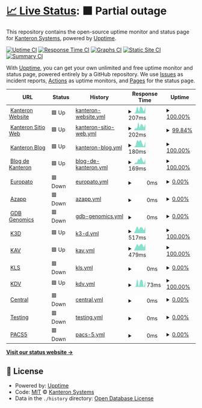 # [📈 Live Status](https://KanteronSystems.github.io/kanteron-uptime): <!--live status--> **🟧 Partial outage**

This repository contains the open-source uptime monitor and status page for [Kanteron Systems](http://kanteron.com), powered by [Upptime](https://github.com/upptime/upptime).

[![Uptime CI](https://github.com/koj-co/upptime/workflows/Uptime%20CI/badge.svg)](https://github.com/koj-co/upptime/actions?query=workflow%3A%22Uptime+CI%22)
[![Response Time CI](https://github.com/koj-co/upptime/workflows/Response%20Time%20CI/badge.svg)](https://github.com/koj-co/upptime/actions?query=workflow%3A%22Response+Time+CI%22)
[![Graphs CI](https://github.com/koj-co/upptime/workflows/Graphs%20CI/badge.svg)](https://github.com/koj-co/upptime/actions?query=workflow%3A%22Graphs+CI%22)
[![Static Site CI](https://github.com/koj-co/upptime/workflows/Static%20Site%20CI/badge.svg)](https://github.com/koj-co/upptime/actions?query=workflow%3A%22Static+Site+CI%22)
[![Summary CI](https://github.com/koj-co/upptime/workflows/Summary%20CI/badge.svg)](https://github.com/koj-co/upptime/actions?query=workflow%3A%22Summary+CI%22)

With [Upptime](https://upptime.js.org), you can get your own unlimited and free uptime monitor and status page, powered entirely by a GitHub repository. We use [Issues](https://github.com/KanteronSystems/kanteron-uptime/issues) as incident reports, [Actions](https://github.com/KanteronSystems/kanteron-uptime/actions) as uptime monitors, and [Pages](https://KanteronSystems.github.io/kanteron-uptime) for the status page.

<!--start: status pages-->
<!-- This summary is generated by Upptime (https://github.com/upptime/upptime) -->
<!-- Do not edit this manually, your changes will be overwritten -->
<!-- prettier-ignore -->
| URL | Status | History | Response Time | Uptime |
| --- | ------ | ------- | ------------- | ------ |
| <img alt="" src="https://favicons.githubusercontent.com/www.kanteron.com" height="13"> [Kanteron Website](https://www.kanteron.com/) | 🟩 Up | [kanteron-website.yml](https://github.com/KanteronSystems/kanteron-uptime/commits/HEAD/history/kanteron-website.yml) | <details><summary><img alt="Response time graph" src="./graphs/kanteron-website/response-time-week.png" height="20"> 207ms</summary><br><a href="https://KanteronSystems.github.io/kanteron-uptime/history/kanteron-website"><img alt="Response time 488" src="https://img.shields.io/endpoint?url=https%3A%2F%2Fraw.githubusercontent.com%2FKanteronSystems%2Fkanteron-uptime%2FHEAD%2Fapi%2Fkanteron-website%2Fresponse-time.json"></a><br><a href="https://KanteronSystems.github.io/kanteron-uptime/history/kanteron-website"><img alt="24-hour response time 311" src="https://img.shields.io/endpoint?url=https%3A%2F%2Fraw.githubusercontent.com%2FKanteronSystems%2Fkanteron-uptime%2FHEAD%2Fapi%2Fkanteron-website%2Fresponse-time-day.json"></a><br><a href="https://KanteronSystems.github.io/kanteron-uptime/history/kanteron-website"><img alt="7-day response time 207" src="https://img.shields.io/endpoint?url=https%3A%2F%2Fraw.githubusercontent.com%2FKanteronSystems%2Fkanteron-uptime%2FHEAD%2Fapi%2Fkanteron-website%2Fresponse-time-week.json"></a><br><a href="https://KanteronSystems.github.io/kanteron-uptime/history/kanteron-website"><img alt="30-day response time 266" src="https://img.shields.io/endpoint?url=https%3A%2F%2Fraw.githubusercontent.com%2FKanteronSystems%2Fkanteron-uptime%2FHEAD%2Fapi%2Fkanteron-website%2Fresponse-time-month.json"></a><br><a href="https://KanteronSystems.github.io/kanteron-uptime/history/kanteron-website"><img alt="1-year response time 488" src="https://img.shields.io/endpoint?url=https%3A%2F%2Fraw.githubusercontent.com%2FKanteronSystems%2Fkanteron-uptime%2FHEAD%2Fapi%2Fkanteron-website%2Fresponse-time-year.json"></a></details> | <details><summary><a href="https://KanteronSystems.github.io/kanteron-uptime/history/kanteron-website">100.00%</a></summary><a href="https://KanteronSystems.github.io/kanteron-uptime/history/kanteron-website"><img alt="All-time uptime 99.99%" src="https://img.shields.io/endpoint?url=https%3A%2F%2Fraw.githubusercontent.com%2FKanteronSystems%2Fkanteron-uptime%2FHEAD%2Fapi%2Fkanteron-website%2Fuptime.json"></a><br><a href="https://KanteronSystems.github.io/kanteron-uptime/history/kanteron-website"><img alt="24-hour uptime 100.00%" src="https://img.shields.io/endpoint?url=https%3A%2F%2Fraw.githubusercontent.com%2FKanteronSystems%2Fkanteron-uptime%2FHEAD%2Fapi%2Fkanteron-website%2Fuptime-day.json"></a><br><a href="https://KanteronSystems.github.io/kanteron-uptime/history/kanteron-website"><img alt="7-day uptime 100.00%" src="https://img.shields.io/endpoint?url=https%3A%2F%2Fraw.githubusercontent.com%2FKanteronSystems%2Fkanteron-uptime%2FHEAD%2Fapi%2Fkanteron-website%2Fuptime-week.json"></a><br><a href="https://KanteronSystems.github.io/kanteron-uptime/history/kanteron-website"><img alt="30-day uptime 100.00%" src="https://img.shields.io/endpoint?url=https%3A%2F%2Fraw.githubusercontent.com%2FKanteronSystems%2Fkanteron-uptime%2FHEAD%2Fapi%2Fkanteron-website%2Fuptime-month.json"></a><br><a href="https://KanteronSystems.github.io/kanteron-uptime/history/kanteron-website"><img alt="1-year uptime 99.99%" src="https://img.shields.io/endpoint?url=https%3A%2F%2Fraw.githubusercontent.com%2FKanteronSystems%2Fkanteron-uptime%2FHEAD%2Fapi%2Fkanteron-website%2Fuptime-year.json"></a></details>
| <img alt="" src="https://favicons.githubusercontent.com/web.kanteron.com" height="13"> [Kanteron Sitio Web](https://web.kanteron.com/) | 🟩 Up | [kanteron-sitio-web.yml](https://github.com/KanteronSystems/kanteron-uptime/commits/HEAD/history/kanteron-sitio-web.yml) | <details><summary><img alt="Response time graph" src="./graphs/kanteron-sitio-web/response-time-week.png" height="20"> 202ms</summary><br><a href="https://KanteronSystems.github.io/kanteron-uptime/history/kanteron-sitio-web"><img alt="Response time 554" src="https://img.shields.io/endpoint?url=https%3A%2F%2Fraw.githubusercontent.com%2FKanteronSystems%2Fkanteron-uptime%2FHEAD%2Fapi%2Fkanteron-sitio-web%2Fresponse-time.json"></a><br><a href="https://KanteronSystems.github.io/kanteron-uptime/history/kanteron-sitio-web"><img alt="24-hour response time 303" src="https://img.shields.io/endpoint?url=https%3A%2F%2Fraw.githubusercontent.com%2FKanteronSystems%2Fkanteron-uptime%2FHEAD%2Fapi%2Fkanteron-sitio-web%2Fresponse-time-day.json"></a><br><a href="https://KanteronSystems.github.io/kanteron-uptime/history/kanteron-sitio-web"><img alt="7-day response time 202" src="https://img.shields.io/endpoint?url=https%3A%2F%2Fraw.githubusercontent.com%2FKanteronSystems%2Fkanteron-uptime%2FHEAD%2Fapi%2Fkanteron-sitio-web%2Fresponse-time-week.json"></a><br><a href="https://KanteronSystems.github.io/kanteron-uptime/history/kanteron-sitio-web"><img alt="30-day response time 389" src="https://img.shields.io/endpoint?url=https%3A%2F%2Fraw.githubusercontent.com%2FKanteronSystems%2Fkanteron-uptime%2FHEAD%2Fapi%2Fkanteron-sitio-web%2Fresponse-time-month.json"></a><br><a href="https://KanteronSystems.github.io/kanteron-uptime/history/kanteron-sitio-web"><img alt="1-year response time 554" src="https://img.shields.io/endpoint?url=https%3A%2F%2Fraw.githubusercontent.com%2FKanteronSystems%2Fkanteron-uptime%2FHEAD%2Fapi%2Fkanteron-sitio-web%2Fresponse-time-year.json"></a></details> | <details><summary><a href="https://KanteronSystems.github.io/kanteron-uptime/history/kanteron-sitio-web">99.84%</a></summary><a href="https://KanteronSystems.github.io/kanteron-uptime/history/kanteron-sitio-web"><img alt="All-time uptime 99.99%" src="https://img.shields.io/endpoint?url=https%3A%2F%2Fraw.githubusercontent.com%2FKanteronSystems%2Fkanteron-uptime%2FHEAD%2Fapi%2Fkanteron-sitio-web%2Fuptime.json"></a><br><a href="https://KanteronSystems.github.io/kanteron-uptime/history/kanteron-sitio-web"><img alt="24-hour uptime 100.00%" src="https://img.shields.io/endpoint?url=https%3A%2F%2Fraw.githubusercontent.com%2FKanteronSystems%2Fkanteron-uptime%2FHEAD%2Fapi%2Fkanteron-sitio-web%2Fuptime-day.json"></a><br><a href="https://KanteronSystems.github.io/kanteron-uptime/history/kanteron-sitio-web"><img alt="7-day uptime 99.84%" src="https://img.shields.io/endpoint?url=https%3A%2F%2Fraw.githubusercontent.com%2FKanteronSystems%2Fkanteron-uptime%2FHEAD%2Fapi%2Fkanteron-sitio-web%2Fuptime-week.json"></a><br><a href="https://KanteronSystems.github.io/kanteron-uptime/history/kanteron-sitio-web"><img alt="30-day uptime 99.96%" src="https://img.shields.io/endpoint?url=https%3A%2F%2Fraw.githubusercontent.com%2FKanteronSystems%2Fkanteron-uptime%2FHEAD%2Fapi%2Fkanteron-sitio-web%2Fuptime-month.json"></a><br><a href="https://KanteronSystems.github.io/kanteron-uptime/history/kanteron-sitio-web"><img alt="1-year uptime 99.99%" src="https://img.shields.io/endpoint?url=https%3A%2F%2Fraw.githubusercontent.com%2FKanteronSystems%2Fkanteron-uptime%2FHEAD%2Fapi%2Fkanteron-sitio-web%2Fuptime-year.json"></a></details>
| <img alt="" src="https://favicons.githubusercontent.com/blog.kanteron.com" height="13"> [Kanteron Blog](https://blog.kanteron.com/) | 🟩 Up | [kanteron-blog.yml](https://github.com/KanteronSystems/kanteron-uptime/commits/HEAD/history/kanteron-blog.yml) | <details><summary><img alt="Response time graph" src="./graphs/kanteron-blog/response-time-week.png" height="20"> 180ms</summary><br><a href="https://KanteronSystems.github.io/kanteron-uptime/history/kanteron-blog"><img alt="Response time 252" src="https://img.shields.io/endpoint?url=https%3A%2F%2Fraw.githubusercontent.com%2FKanteronSystems%2Fkanteron-uptime%2FHEAD%2Fapi%2Fkanteron-blog%2Fresponse-time.json"></a><br><a href="https://KanteronSystems.github.io/kanteron-uptime/history/kanteron-blog"><img alt="24-hour response time 230" src="https://img.shields.io/endpoint?url=https%3A%2F%2Fraw.githubusercontent.com%2FKanteronSystems%2Fkanteron-uptime%2FHEAD%2Fapi%2Fkanteron-blog%2Fresponse-time-day.json"></a><br><a href="https://KanteronSystems.github.io/kanteron-uptime/history/kanteron-blog"><img alt="7-day response time 180" src="https://img.shields.io/endpoint?url=https%3A%2F%2Fraw.githubusercontent.com%2FKanteronSystems%2Fkanteron-uptime%2FHEAD%2Fapi%2Fkanteron-blog%2Fresponse-time-week.json"></a><br><a href="https://KanteronSystems.github.io/kanteron-uptime/history/kanteron-blog"><img alt="30-day response time 239" src="https://img.shields.io/endpoint?url=https%3A%2F%2Fraw.githubusercontent.com%2FKanteronSystems%2Fkanteron-uptime%2FHEAD%2Fapi%2Fkanteron-blog%2Fresponse-time-month.json"></a><br><a href="https://KanteronSystems.github.io/kanteron-uptime/history/kanteron-blog"><img alt="1-year response time 252" src="https://img.shields.io/endpoint?url=https%3A%2F%2Fraw.githubusercontent.com%2FKanteronSystems%2Fkanteron-uptime%2FHEAD%2Fapi%2Fkanteron-blog%2Fresponse-time-year.json"></a></details> | <details><summary><a href="https://KanteronSystems.github.io/kanteron-uptime/history/kanteron-blog">100.00%</a></summary><a href="https://KanteronSystems.github.io/kanteron-uptime/history/kanteron-blog"><img alt="All-time uptime 100.00%" src="https://img.shields.io/endpoint?url=https%3A%2F%2Fraw.githubusercontent.com%2FKanteronSystems%2Fkanteron-uptime%2FHEAD%2Fapi%2Fkanteron-blog%2Fuptime.json"></a><br><a href="https://KanteronSystems.github.io/kanteron-uptime/history/kanteron-blog"><img alt="24-hour uptime 100.00%" src="https://img.shields.io/endpoint?url=https%3A%2F%2Fraw.githubusercontent.com%2FKanteronSystems%2Fkanteron-uptime%2FHEAD%2Fapi%2Fkanteron-blog%2Fuptime-day.json"></a><br><a href="https://KanteronSystems.github.io/kanteron-uptime/history/kanteron-blog"><img alt="7-day uptime 100.00%" src="https://img.shields.io/endpoint?url=https%3A%2F%2Fraw.githubusercontent.com%2FKanteronSystems%2Fkanteron-uptime%2FHEAD%2Fapi%2Fkanteron-blog%2Fuptime-week.json"></a><br><a href="https://KanteronSystems.github.io/kanteron-uptime/history/kanteron-blog"><img alt="30-day uptime 100.00%" src="https://img.shields.io/endpoint?url=https%3A%2F%2Fraw.githubusercontent.com%2FKanteronSystems%2Fkanteron-uptime%2FHEAD%2Fapi%2Fkanteron-blog%2Fuptime-month.json"></a><br><a href="https://KanteronSystems.github.io/kanteron-uptime/history/kanteron-blog"><img alt="1-year uptime 100.00%" src="https://img.shields.io/endpoint?url=https%3A%2F%2Fraw.githubusercontent.com%2FKanteronSystems%2Fkanteron-uptime%2FHEAD%2Fapi%2Fkanteron-blog%2Fuptime-year.json"></a></details>
| <img alt="" src="https://favicons.githubusercontent.com/bloges.kanteron.com" height="13"> [Blog de Kanteron](https://bloges.kanteron.com/) | 🟩 Up | [blog-de-kanteron.yml](https://github.com/KanteronSystems/kanteron-uptime/commits/HEAD/history/blog-de-kanteron.yml) | <details><summary><img alt="Response time graph" src="./graphs/blog-de-kanteron/response-time-week.png" height="20"> 169ms</summary><br><a href="https://KanteronSystems.github.io/kanteron-uptime/history/blog-de-kanteron"><img alt="Response time 313" src="https://img.shields.io/endpoint?url=https%3A%2F%2Fraw.githubusercontent.com%2FKanteronSystems%2Fkanteron-uptime%2FHEAD%2Fapi%2Fblog-de-kanteron%2Fresponse-time.json"></a><br><a href="https://KanteronSystems.github.io/kanteron-uptime/history/blog-de-kanteron"><img alt="24-hour response time 234" src="https://img.shields.io/endpoint?url=https%3A%2F%2Fraw.githubusercontent.com%2FKanteronSystems%2Fkanteron-uptime%2FHEAD%2Fapi%2Fblog-de-kanteron%2Fresponse-time-day.json"></a><br><a href="https://KanteronSystems.github.io/kanteron-uptime/history/blog-de-kanteron"><img alt="7-day response time 169" src="https://img.shields.io/endpoint?url=https%3A%2F%2Fraw.githubusercontent.com%2FKanteronSystems%2Fkanteron-uptime%2FHEAD%2Fapi%2Fblog-de-kanteron%2Fresponse-time-week.json"></a><br><a href="https://KanteronSystems.github.io/kanteron-uptime/history/blog-de-kanteron"><img alt="30-day response time 200" src="https://img.shields.io/endpoint?url=https%3A%2F%2Fraw.githubusercontent.com%2FKanteronSystems%2Fkanteron-uptime%2FHEAD%2Fapi%2Fblog-de-kanteron%2Fresponse-time-month.json"></a><br><a href="https://KanteronSystems.github.io/kanteron-uptime/history/blog-de-kanteron"><img alt="1-year response time 313" src="https://img.shields.io/endpoint?url=https%3A%2F%2Fraw.githubusercontent.com%2FKanteronSystems%2Fkanteron-uptime%2FHEAD%2Fapi%2Fblog-de-kanteron%2Fresponse-time-year.json"></a></details> | <details><summary><a href="https://KanteronSystems.github.io/kanteron-uptime/history/blog-de-kanteron">100.00%</a></summary><a href="https://KanteronSystems.github.io/kanteron-uptime/history/blog-de-kanteron"><img alt="All-time uptime 100.00%" src="https://img.shields.io/endpoint?url=https%3A%2F%2Fraw.githubusercontent.com%2FKanteronSystems%2Fkanteron-uptime%2FHEAD%2Fapi%2Fblog-de-kanteron%2Fuptime.json"></a><br><a href="https://KanteronSystems.github.io/kanteron-uptime/history/blog-de-kanteron"><img alt="24-hour uptime 100.00%" src="https://img.shields.io/endpoint?url=https%3A%2F%2Fraw.githubusercontent.com%2FKanteronSystems%2Fkanteron-uptime%2FHEAD%2Fapi%2Fblog-de-kanteron%2Fuptime-day.json"></a><br><a href="https://KanteronSystems.github.io/kanteron-uptime/history/blog-de-kanteron"><img alt="7-day uptime 100.00%" src="https://img.shields.io/endpoint?url=https%3A%2F%2Fraw.githubusercontent.com%2FKanteronSystems%2Fkanteron-uptime%2FHEAD%2Fapi%2Fblog-de-kanteron%2Fuptime-week.json"></a><br><a href="https://KanteronSystems.github.io/kanteron-uptime/history/blog-de-kanteron"><img alt="30-day uptime 99.96%" src="https://img.shields.io/endpoint?url=https%3A%2F%2Fraw.githubusercontent.com%2FKanteronSystems%2Fkanteron-uptime%2FHEAD%2Fapi%2Fblog-de-kanteron%2Fuptime-month.json"></a><br><a href="https://KanteronSystems.github.io/kanteron-uptime/history/blog-de-kanteron"><img alt="1-year uptime 100.00%" src="https://img.shields.io/endpoint?url=https%3A%2F%2Fraw.githubusercontent.com%2FKanteronSystems%2Fkanteron-uptime%2FHEAD%2Fapi%2Fblog-de-kanteron%2Fuptime-year.json"></a></details>
| <img alt="" src="https://favicons.githubusercontent.com/europato.kanteron.net" height="13"> [Europato](http://europato.kanteron.net/TMIS/login.xhtml) | 🟥 Down | [europato.yml](https://github.com/KanteronSystems/kanteron-uptime/commits/HEAD/history/europato.yml) | <details><summary><img alt="Response time graph" src="./graphs/europato/response-time-week.png" height="20"> 0ms</summary><br><a href="https://KanteronSystems.github.io/kanteron-uptime/history/europato"><img alt="Response time 307" src="https://img.shields.io/endpoint?url=https%3A%2F%2Fraw.githubusercontent.com%2FKanteronSystems%2Fkanteron-uptime%2FHEAD%2Fapi%2Feuropato%2Fresponse-time.json"></a><br><a href="https://KanteronSystems.github.io/kanteron-uptime/history/europato"><img alt="24-hour response time 0" src="https://img.shields.io/endpoint?url=https%3A%2F%2Fraw.githubusercontent.com%2FKanteronSystems%2Fkanteron-uptime%2FHEAD%2Fapi%2Feuropato%2Fresponse-time-day.json"></a><br><a href="https://KanteronSystems.github.io/kanteron-uptime/history/europato"><img alt="7-day response time 0" src="https://img.shields.io/endpoint?url=https%3A%2F%2Fraw.githubusercontent.com%2FKanteronSystems%2Fkanteron-uptime%2FHEAD%2Fapi%2Feuropato%2Fresponse-time-week.json"></a><br><a href="https://KanteronSystems.github.io/kanteron-uptime/history/europato"><img alt="30-day response time 0" src="https://img.shields.io/endpoint?url=https%3A%2F%2Fraw.githubusercontent.com%2FKanteronSystems%2Fkanteron-uptime%2FHEAD%2Fapi%2Feuropato%2Fresponse-time-month.json"></a><br><a href="https://KanteronSystems.github.io/kanteron-uptime/history/europato"><img alt="1-year response time 307" src="https://img.shields.io/endpoint?url=https%3A%2F%2Fraw.githubusercontent.com%2FKanteronSystems%2Fkanteron-uptime%2FHEAD%2Fapi%2Feuropato%2Fresponse-time-year.json"></a></details> | <details><summary><a href="https://KanteronSystems.github.io/kanteron-uptime/history/europato">0.00%</a></summary><a href="https://KanteronSystems.github.io/kanteron-uptime/history/europato"><img alt="All-time uptime 87.61%" src="https://img.shields.io/endpoint?url=https%3A%2F%2Fraw.githubusercontent.com%2FKanteronSystems%2Fkanteron-uptime%2FHEAD%2Fapi%2Feuropato%2Fuptime.json"></a><br><a href="https://KanteronSystems.github.io/kanteron-uptime/history/europato"><img alt="24-hour uptime 0.00%" src="https://img.shields.io/endpoint?url=https%3A%2F%2Fraw.githubusercontent.com%2FKanteronSystems%2Fkanteron-uptime%2FHEAD%2Fapi%2Feuropato%2Fuptime-day.json"></a><br><a href="https://KanteronSystems.github.io/kanteron-uptime/history/europato"><img alt="7-day uptime 0.00%" src="https://img.shields.io/endpoint?url=https%3A%2F%2Fraw.githubusercontent.com%2FKanteronSystems%2Fkanteron-uptime%2FHEAD%2Fapi%2Feuropato%2Fuptime-week.json"></a><br><a href="https://KanteronSystems.github.io/kanteron-uptime/history/europato"><img alt="30-day uptime 0.00%" src="https://img.shields.io/endpoint?url=https%3A%2F%2Fraw.githubusercontent.com%2FKanteronSystems%2Fkanteron-uptime%2FHEAD%2Fapi%2Feuropato%2Fuptime-month.json"></a><br><a href="https://KanteronSystems.github.io/kanteron-uptime/history/europato"><img alt="1-year uptime 87.61%" src="https://img.shields.io/endpoint?url=https%3A%2F%2Fraw.githubusercontent.com%2FKanteronSystems%2Fkanteron-uptime%2FHEAD%2Fapi%2Feuropato%2Fuptime-year.json"></a></details>
| <img alt="" src="https://favicons.githubusercontent.com/azapp.kanteron.net" height="13"> [Azapp](https://azapp.kanteron.net/TMIS/login.xhtml) | 🟥 Down | [azapp.yml](https://github.com/KanteronSystems/kanteron-uptime/commits/HEAD/history/azapp.yml) | <details><summary><img alt="Response time graph" src="./graphs/azapp/response-time-week.png" height="20"> 0ms</summary><br><a href="https://KanteronSystems.github.io/kanteron-uptime/history/azapp"><img alt="Response time 497" src="https://img.shields.io/endpoint?url=https%3A%2F%2Fraw.githubusercontent.com%2FKanteronSystems%2Fkanteron-uptime%2FHEAD%2Fapi%2Fazapp%2Fresponse-time.json"></a><br><a href="https://KanteronSystems.github.io/kanteron-uptime/history/azapp"><img alt="24-hour response time 0" src="https://img.shields.io/endpoint?url=https%3A%2F%2Fraw.githubusercontent.com%2FKanteronSystems%2Fkanteron-uptime%2FHEAD%2Fapi%2Fazapp%2Fresponse-time-day.json"></a><br><a href="https://KanteronSystems.github.io/kanteron-uptime/history/azapp"><img alt="7-day response time 0" src="https://img.shields.io/endpoint?url=https%3A%2F%2Fraw.githubusercontent.com%2FKanteronSystems%2Fkanteron-uptime%2FHEAD%2Fapi%2Fazapp%2Fresponse-time-week.json"></a><br><a href="https://KanteronSystems.github.io/kanteron-uptime/history/azapp"><img alt="30-day response time 0" src="https://img.shields.io/endpoint?url=https%3A%2F%2Fraw.githubusercontent.com%2FKanteronSystems%2Fkanteron-uptime%2FHEAD%2Fapi%2Fazapp%2Fresponse-time-month.json"></a><br><a href="https://KanteronSystems.github.io/kanteron-uptime/history/azapp"><img alt="1-year response time 497" src="https://img.shields.io/endpoint?url=https%3A%2F%2Fraw.githubusercontent.com%2FKanteronSystems%2Fkanteron-uptime%2FHEAD%2Fapi%2Fazapp%2Fresponse-time-year.json"></a></details> | <details><summary><a href="https://KanteronSystems.github.io/kanteron-uptime/history/azapp">0.00%</a></summary><a href="https://KanteronSystems.github.io/kanteron-uptime/history/azapp"><img alt="All-time uptime 42.32%" src="https://img.shields.io/endpoint?url=https%3A%2F%2Fraw.githubusercontent.com%2FKanteronSystems%2Fkanteron-uptime%2FHEAD%2Fapi%2Fazapp%2Fuptime.json"></a><br><a href="https://KanteronSystems.github.io/kanteron-uptime/history/azapp"><img alt="24-hour uptime 0.00%" src="https://img.shields.io/endpoint?url=https%3A%2F%2Fraw.githubusercontent.com%2FKanteronSystems%2Fkanteron-uptime%2FHEAD%2Fapi%2Fazapp%2Fuptime-day.json"></a><br><a href="https://KanteronSystems.github.io/kanteron-uptime/history/azapp"><img alt="7-day uptime 0.00%" src="https://img.shields.io/endpoint?url=https%3A%2F%2Fraw.githubusercontent.com%2FKanteronSystems%2Fkanteron-uptime%2FHEAD%2Fapi%2Fazapp%2Fuptime-week.json"></a><br><a href="https://KanteronSystems.github.io/kanteron-uptime/history/azapp"><img alt="30-day uptime 0.00%" src="https://img.shields.io/endpoint?url=https%3A%2F%2Fraw.githubusercontent.com%2FKanteronSystems%2Fkanteron-uptime%2FHEAD%2Fapi%2Fazapp%2Fuptime-month.json"></a><br><a href="https://KanteronSystems.github.io/kanteron-uptime/history/azapp"><img alt="1-year uptime 42.32%" src="https://img.shields.io/endpoint?url=https%3A%2F%2Fraw.githubusercontent.com%2FKanteronSystems%2Fkanteron-uptime%2FHEAD%2Fapi%2Fazapp%2Fuptime-year.json"></a></details>
| <img alt="" src="https://favicons.githubusercontent.com/gdb.genomics.kanteron.com" height="13"> [GDB Genomics](https://gdb.genomics.kanteron.com/TMIS/login.xhtml) | 🟥 Down | [gdb-genomics.yml](https://github.com/KanteronSystems/kanteron-uptime/commits/HEAD/history/gdb-genomics.yml) | <details><summary><img alt="Response time graph" src="./graphs/gdb-genomics/response-time-week.png" height="20"> 0ms</summary><br><a href="https://KanteronSystems.github.io/kanteron-uptime/history/gdb-genomics"><img alt="Response time 486" src="https://img.shields.io/endpoint?url=https%3A%2F%2Fraw.githubusercontent.com%2FKanteronSystems%2Fkanteron-uptime%2FHEAD%2Fapi%2Fgdb-genomics%2Fresponse-time.json"></a><br><a href="https://KanteronSystems.github.io/kanteron-uptime/history/gdb-genomics"><img alt="24-hour response time 0" src="https://img.shields.io/endpoint?url=https%3A%2F%2Fraw.githubusercontent.com%2FKanteronSystems%2Fkanteron-uptime%2FHEAD%2Fapi%2Fgdb-genomics%2Fresponse-time-day.json"></a><br><a href="https://KanteronSystems.github.io/kanteron-uptime/history/gdb-genomics"><img alt="7-day response time 0" src="https://img.shields.io/endpoint?url=https%3A%2F%2Fraw.githubusercontent.com%2FKanteronSystems%2Fkanteron-uptime%2FHEAD%2Fapi%2Fgdb-genomics%2Fresponse-time-week.json"></a><br><a href="https://KanteronSystems.github.io/kanteron-uptime/history/gdb-genomics"><img alt="30-day response time 0" src="https://img.shields.io/endpoint?url=https%3A%2F%2Fraw.githubusercontent.com%2FKanteronSystems%2Fkanteron-uptime%2FHEAD%2Fapi%2Fgdb-genomics%2Fresponse-time-month.json"></a><br><a href="https://KanteronSystems.github.io/kanteron-uptime/history/gdb-genomics"><img alt="1-year response time 486" src="https://img.shields.io/endpoint?url=https%3A%2F%2Fraw.githubusercontent.com%2FKanteronSystems%2Fkanteron-uptime%2FHEAD%2Fapi%2Fgdb-genomics%2Fresponse-time-year.json"></a></details> | <details><summary><a href="https://KanteronSystems.github.io/kanteron-uptime/history/gdb-genomics">0.00%</a></summary><a href="https://KanteronSystems.github.io/kanteron-uptime/history/gdb-genomics"><img alt="All-time uptime 2.16%" src="https://img.shields.io/endpoint?url=https%3A%2F%2Fraw.githubusercontent.com%2FKanteronSystems%2Fkanteron-uptime%2FHEAD%2Fapi%2Fgdb-genomics%2Fuptime.json"></a><br><a href="https://KanteronSystems.github.io/kanteron-uptime/history/gdb-genomics"><img alt="24-hour uptime 0.00%" src="https://img.shields.io/endpoint?url=https%3A%2F%2Fraw.githubusercontent.com%2FKanteronSystems%2Fkanteron-uptime%2FHEAD%2Fapi%2Fgdb-genomics%2Fuptime-day.json"></a><br><a href="https://KanteronSystems.github.io/kanteron-uptime/history/gdb-genomics"><img alt="7-day uptime 0.00%" src="https://img.shields.io/endpoint?url=https%3A%2F%2Fraw.githubusercontent.com%2FKanteronSystems%2Fkanteron-uptime%2FHEAD%2Fapi%2Fgdb-genomics%2Fuptime-week.json"></a><br><a href="https://KanteronSystems.github.io/kanteron-uptime/history/gdb-genomics"><img alt="30-day uptime 0.00%" src="https://img.shields.io/endpoint?url=https%3A%2F%2Fraw.githubusercontent.com%2FKanteronSystems%2Fkanteron-uptime%2FHEAD%2Fapi%2Fgdb-genomics%2Fuptime-month.json"></a><br><a href="https://KanteronSystems.github.io/kanteron-uptime/history/gdb-genomics"><img alt="1-year uptime 2.16%" src="https://img.shields.io/endpoint?url=https%3A%2F%2Fraw.githubusercontent.com%2FKanteronSystems%2Fkanteron-uptime%2FHEAD%2Fapi%2Fgdb-genomics%2Fuptime-year.json"></a></details>
| <img alt="" src="https://favicons.githubusercontent.com/k3d.kanteron.net" height="13"> [K3D](https://k3d.kanteron.net/?url=https://s3.eu-central-1.amazonaws.com/ohif-viewer/JSON/PTCTStudy.json) | 🟩 Up | [k3-d.yml](https://github.com/KanteronSystems/kanteron-uptime/commits/HEAD/history/k3-d.yml) | <details><summary><img alt="Response time graph" src="./graphs/k3-d/response-time-week.png" height="20"> 517ms</summary><br><a href="https://KanteronSystems.github.io/kanteron-uptime/history/k3-d"><img alt="Response time 504" src="https://img.shields.io/endpoint?url=https%3A%2F%2Fraw.githubusercontent.com%2FKanteronSystems%2Fkanteron-uptime%2FHEAD%2Fapi%2Fk3-d%2Fresponse-time.json"></a><br><a href="https://KanteronSystems.github.io/kanteron-uptime/history/k3-d"><img alt="24-hour response time 645" src="https://img.shields.io/endpoint?url=https%3A%2F%2Fraw.githubusercontent.com%2FKanteronSystems%2Fkanteron-uptime%2FHEAD%2Fapi%2Fk3-d%2Fresponse-time-day.json"></a><br><a href="https://KanteronSystems.github.io/kanteron-uptime/history/k3-d"><img alt="7-day response time 517" src="https://img.shields.io/endpoint?url=https%3A%2F%2Fraw.githubusercontent.com%2FKanteronSystems%2Fkanteron-uptime%2FHEAD%2Fapi%2Fk3-d%2Fresponse-time-week.json"></a><br><a href="https://KanteronSystems.github.io/kanteron-uptime/history/k3-d"><img alt="30-day response time 567" src="https://img.shields.io/endpoint?url=https%3A%2F%2Fraw.githubusercontent.com%2FKanteronSystems%2Fkanteron-uptime%2FHEAD%2Fapi%2Fk3-d%2Fresponse-time-month.json"></a><br><a href="https://KanteronSystems.github.io/kanteron-uptime/history/k3-d"><img alt="1-year response time 504" src="https://img.shields.io/endpoint?url=https%3A%2F%2Fraw.githubusercontent.com%2FKanteronSystems%2Fkanteron-uptime%2FHEAD%2Fapi%2Fk3-d%2Fresponse-time-year.json"></a></details> | <details><summary><a href="https://KanteronSystems.github.io/kanteron-uptime/history/k3-d">100.00%</a></summary><a href="https://KanteronSystems.github.io/kanteron-uptime/history/k3-d"><img alt="All-time uptime 100.00%" src="https://img.shields.io/endpoint?url=https%3A%2F%2Fraw.githubusercontent.com%2FKanteronSystems%2Fkanteron-uptime%2FHEAD%2Fapi%2Fk3-d%2Fuptime.json"></a><br><a href="https://KanteronSystems.github.io/kanteron-uptime/history/k3-d"><img alt="24-hour uptime 100.00%" src="https://img.shields.io/endpoint?url=https%3A%2F%2Fraw.githubusercontent.com%2FKanteronSystems%2Fkanteron-uptime%2FHEAD%2Fapi%2Fk3-d%2Fuptime-day.json"></a><br><a href="https://KanteronSystems.github.io/kanteron-uptime/history/k3-d"><img alt="7-day uptime 100.00%" src="https://img.shields.io/endpoint?url=https%3A%2F%2Fraw.githubusercontent.com%2FKanteronSystems%2Fkanteron-uptime%2FHEAD%2Fapi%2Fk3-d%2Fuptime-week.json"></a><br><a href="https://KanteronSystems.github.io/kanteron-uptime/history/k3-d"><img alt="30-day uptime 100.00%" src="https://img.shields.io/endpoint?url=https%3A%2F%2Fraw.githubusercontent.com%2FKanteronSystems%2Fkanteron-uptime%2FHEAD%2Fapi%2Fk3-d%2Fuptime-month.json"></a><br><a href="https://KanteronSystems.github.io/kanteron-uptime/history/k3-d"><img alt="1-year uptime 100.00%" src="https://img.shields.io/endpoint?url=https%3A%2F%2Fraw.githubusercontent.com%2FKanteronSystems%2Fkanteron-uptime%2FHEAD%2Fapi%2Fk3-d%2Fuptime-year.json"></a></details>
| <img alt="" src="https://favicons.githubusercontent.com/kav.kanteron.net" height="13"> [KAV](https://kav.kanteron.net/studylist) | 🟩 Up | [kav.yml](https://github.com/KanteronSystems/kanteron-uptime/commits/HEAD/history/kav.yml) | <details><summary><img alt="Response time graph" src="./graphs/kav/response-time-week.png" height="20"> 479ms</summary><br><a href="https://KanteronSystems.github.io/kanteron-uptime/history/kav"><img alt="Response time 486" src="https://img.shields.io/endpoint?url=https%3A%2F%2Fraw.githubusercontent.com%2FKanteronSystems%2Fkanteron-uptime%2FHEAD%2Fapi%2Fkav%2Fresponse-time.json"></a><br><a href="https://KanteronSystems.github.io/kanteron-uptime/history/kav"><img alt="24-hour response time 630" src="https://img.shields.io/endpoint?url=https%3A%2F%2Fraw.githubusercontent.com%2FKanteronSystems%2Fkanteron-uptime%2FHEAD%2Fapi%2Fkav%2Fresponse-time-day.json"></a><br><a href="https://KanteronSystems.github.io/kanteron-uptime/history/kav"><img alt="7-day response time 479" src="https://img.shields.io/endpoint?url=https%3A%2F%2Fraw.githubusercontent.com%2FKanteronSystems%2Fkanteron-uptime%2FHEAD%2Fapi%2Fkav%2Fresponse-time-week.json"></a><br><a href="https://KanteronSystems.github.io/kanteron-uptime/history/kav"><img alt="30-day response time 546" src="https://img.shields.io/endpoint?url=https%3A%2F%2Fraw.githubusercontent.com%2FKanteronSystems%2Fkanteron-uptime%2FHEAD%2Fapi%2Fkav%2Fresponse-time-month.json"></a><br><a href="https://KanteronSystems.github.io/kanteron-uptime/history/kav"><img alt="1-year response time 486" src="https://img.shields.io/endpoint?url=https%3A%2F%2Fraw.githubusercontent.com%2FKanteronSystems%2Fkanteron-uptime%2FHEAD%2Fapi%2Fkav%2Fresponse-time-year.json"></a></details> | <details><summary><a href="https://KanteronSystems.github.io/kanteron-uptime/history/kav">100.00%</a></summary><a href="https://KanteronSystems.github.io/kanteron-uptime/history/kav"><img alt="All-time uptime 100.00%" src="https://img.shields.io/endpoint?url=https%3A%2F%2Fraw.githubusercontent.com%2FKanteronSystems%2Fkanteron-uptime%2FHEAD%2Fapi%2Fkav%2Fuptime.json"></a><br><a href="https://KanteronSystems.github.io/kanteron-uptime/history/kav"><img alt="24-hour uptime 100.00%" src="https://img.shields.io/endpoint?url=https%3A%2F%2Fraw.githubusercontent.com%2FKanteronSystems%2Fkanteron-uptime%2FHEAD%2Fapi%2Fkav%2Fuptime-day.json"></a><br><a href="https://KanteronSystems.github.io/kanteron-uptime/history/kav"><img alt="7-day uptime 100.00%" src="https://img.shields.io/endpoint?url=https%3A%2F%2Fraw.githubusercontent.com%2FKanteronSystems%2Fkanteron-uptime%2FHEAD%2Fapi%2Fkav%2Fuptime-week.json"></a><br><a href="https://KanteronSystems.github.io/kanteron-uptime/history/kav"><img alt="30-day uptime 100.00%" src="https://img.shields.io/endpoint?url=https%3A%2F%2Fraw.githubusercontent.com%2FKanteronSystems%2Fkanteron-uptime%2FHEAD%2Fapi%2Fkav%2Fuptime-month.json"></a><br><a href="https://KanteronSystems.github.io/kanteron-uptime/history/kav"><img alt="1-year uptime 100.00%" src="https://img.shields.io/endpoint?url=https%3A%2F%2Fraw.githubusercontent.com%2FKanteronSystems%2Fkanteron-uptime%2FHEAD%2Fapi%2Fkav%2Fuptime-year.json"></a></details>
| <img alt="" src="https://favicons.githubusercontent.com/kls.kanteron.net" height="13"> [KLS](https://kls.kanteron.net/) | 🟥 Down | [kls.yml](https://github.com/KanteronSystems/kanteron-uptime/commits/HEAD/history/kls.yml) | <details><summary><img alt="Response time graph" src="./graphs/kls/response-time-week.png" height="20"> 0ms</summary><br><a href="https://KanteronSystems.github.io/kanteron-uptime/history/kls"><img alt="Response time 457" src="https://img.shields.io/endpoint?url=https%3A%2F%2Fraw.githubusercontent.com%2FKanteronSystems%2Fkanteron-uptime%2FHEAD%2Fapi%2Fkls%2Fresponse-time.json"></a><br><a href="https://KanteronSystems.github.io/kanteron-uptime/history/kls"><img alt="24-hour response time 0" src="https://img.shields.io/endpoint?url=https%3A%2F%2Fraw.githubusercontent.com%2FKanteronSystems%2Fkanteron-uptime%2FHEAD%2Fapi%2Fkls%2Fresponse-time-day.json"></a><br><a href="https://KanteronSystems.github.io/kanteron-uptime/history/kls"><img alt="7-day response time 0" src="https://img.shields.io/endpoint?url=https%3A%2F%2Fraw.githubusercontent.com%2FKanteronSystems%2Fkanteron-uptime%2FHEAD%2Fapi%2Fkls%2Fresponse-time-week.json"></a><br><a href="https://KanteronSystems.github.io/kanteron-uptime/history/kls"><img alt="30-day response time 0" src="https://img.shields.io/endpoint?url=https%3A%2F%2Fraw.githubusercontent.com%2FKanteronSystems%2Fkanteron-uptime%2FHEAD%2Fapi%2Fkls%2Fresponse-time-month.json"></a><br><a href="https://KanteronSystems.github.io/kanteron-uptime/history/kls"><img alt="1-year response time 457" src="https://img.shields.io/endpoint?url=https%3A%2F%2Fraw.githubusercontent.com%2FKanteronSystems%2Fkanteron-uptime%2FHEAD%2Fapi%2Fkls%2Fresponse-time-year.json"></a></details> | <details><summary><a href="https://KanteronSystems.github.io/kanteron-uptime/history/kls">0.00%</a></summary><a href="https://KanteronSystems.github.io/kanteron-uptime/history/kls"><img alt="All-time uptime 42.32%" src="https://img.shields.io/endpoint?url=https%3A%2F%2Fraw.githubusercontent.com%2FKanteronSystems%2Fkanteron-uptime%2FHEAD%2Fapi%2Fkls%2Fuptime.json"></a><br><a href="https://KanteronSystems.github.io/kanteron-uptime/history/kls"><img alt="24-hour uptime 0.00%" src="https://img.shields.io/endpoint?url=https%3A%2F%2Fraw.githubusercontent.com%2FKanteronSystems%2Fkanteron-uptime%2FHEAD%2Fapi%2Fkls%2Fuptime-day.json"></a><br><a href="https://KanteronSystems.github.io/kanteron-uptime/history/kls"><img alt="7-day uptime 0.00%" src="https://img.shields.io/endpoint?url=https%3A%2F%2Fraw.githubusercontent.com%2FKanteronSystems%2Fkanteron-uptime%2FHEAD%2Fapi%2Fkls%2Fuptime-week.json"></a><br><a href="https://KanteronSystems.github.io/kanteron-uptime/history/kls"><img alt="30-day uptime 0.00%" src="https://img.shields.io/endpoint?url=https%3A%2F%2Fraw.githubusercontent.com%2FKanteronSystems%2Fkanteron-uptime%2FHEAD%2Fapi%2Fkls%2Fuptime-month.json"></a><br><a href="https://KanteronSystems.github.io/kanteron-uptime/history/kls"><img alt="1-year uptime 42.32%" src="https://img.shields.io/endpoint?url=https%3A%2F%2Fraw.githubusercontent.com%2FKanteronSystems%2Fkanteron-uptime%2FHEAD%2Fapi%2Fkls%2Fuptime-year.json"></a></details>
| <img alt="" src="https://favicons.githubusercontent.com/20.185.6.186" height="13"> [KDV](http://20.185.6.186/KDV/viewer/1.3.6.1.4.1.14519.5.2.1.2193.7172.847236098565581057121195872945) | 🟩 Up | [kdv.yml](https://github.com/KanteronSystems/kanteron-uptime/commits/HEAD/history/kdv.yml) | <details><summary><img alt="Response time graph" src="./graphs/kdv/response-time-week.png" height="20"> 73ms</summary><br><a href="https://KanteronSystems.github.io/kanteron-uptime/history/kdv"><img alt="Response time 72" src="https://img.shields.io/endpoint?url=https%3A%2F%2Fraw.githubusercontent.com%2FKanteronSystems%2Fkanteron-uptime%2FHEAD%2Fapi%2Fkdv%2Fresponse-time.json"></a><br><a href="https://KanteronSystems.github.io/kanteron-uptime/history/kdv"><img alt="24-hour response time 117" src="https://img.shields.io/endpoint?url=https%3A%2F%2Fraw.githubusercontent.com%2FKanteronSystems%2Fkanteron-uptime%2FHEAD%2Fapi%2Fkdv%2Fresponse-time-day.json"></a><br><a href="https://KanteronSystems.github.io/kanteron-uptime/history/kdv"><img alt="7-day response time 73" src="https://img.shields.io/endpoint?url=https%3A%2F%2Fraw.githubusercontent.com%2FKanteronSystems%2Fkanteron-uptime%2FHEAD%2Fapi%2Fkdv%2Fresponse-time-week.json"></a><br><a href="https://KanteronSystems.github.io/kanteron-uptime/history/kdv"><img alt="30-day response time 93" src="https://img.shields.io/endpoint?url=https%3A%2F%2Fraw.githubusercontent.com%2FKanteronSystems%2Fkanteron-uptime%2FHEAD%2Fapi%2Fkdv%2Fresponse-time-month.json"></a><br><a href="https://KanteronSystems.github.io/kanteron-uptime/history/kdv"><img alt="1-year response time 72" src="https://img.shields.io/endpoint?url=https%3A%2F%2Fraw.githubusercontent.com%2FKanteronSystems%2Fkanteron-uptime%2FHEAD%2Fapi%2Fkdv%2Fresponse-time-year.json"></a></details> | <details><summary><a href="https://KanteronSystems.github.io/kanteron-uptime/history/kdv">100.00%</a></summary><a href="https://KanteronSystems.github.io/kanteron-uptime/history/kdv"><img alt="All-time uptime 99.96%" src="https://img.shields.io/endpoint?url=https%3A%2F%2Fraw.githubusercontent.com%2FKanteronSystems%2Fkanteron-uptime%2FHEAD%2Fapi%2Fkdv%2Fuptime.json"></a><br><a href="https://KanteronSystems.github.io/kanteron-uptime/history/kdv"><img alt="24-hour uptime 100.00%" src="https://img.shields.io/endpoint?url=https%3A%2F%2Fraw.githubusercontent.com%2FKanteronSystems%2Fkanteron-uptime%2FHEAD%2Fapi%2Fkdv%2Fuptime-day.json"></a><br><a href="https://KanteronSystems.github.io/kanteron-uptime/history/kdv"><img alt="7-day uptime 100.00%" src="https://img.shields.io/endpoint?url=https%3A%2F%2Fraw.githubusercontent.com%2FKanteronSystems%2Fkanteron-uptime%2FHEAD%2Fapi%2Fkdv%2Fuptime-week.json"></a><br><a href="https://KanteronSystems.github.io/kanteron-uptime/history/kdv"><img alt="30-day uptime 100.00%" src="https://img.shields.io/endpoint?url=https%3A%2F%2Fraw.githubusercontent.com%2FKanteronSystems%2Fkanteron-uptime%2FHEAD%2Fapi%2Fkdv%2Fuptime-month.json"></a><br><a href="https://KanteronSystems.github.io/kanteron-uptime/history/kdv"><img alt="1-year uptime 99.96%" src="https://img.shields.io/endpoint?url=https%3A%2F%2Fraw.githubusercontent.com%2FKanteronSystems%2Fkanteron-uptime%2FHEAD%2Fapi%2Fkdv%2Fuptime-year.json"></a></details>
| <img alt="" src="https://favicons.githubusercontent.com/central.kanteron.com" height="13"> [Central](https://central.kanteron.com/TMIS/login.xhtml) | 🟥 Down | [central.yml](https://github.com/KanteronSystems/kanteron-uptime/commits/HEAD/history/central.yml) | <details><summary><img alt="Response time graph" src="./graphs/central/response-time-week.png" height="20"> 0ms</summary><br><a href="https://KanteronSystems.github.io/kanteron-uptime/history/central"><img alt="Response time 610" src="https://img.shields.io/endpoint?url=https%3A%2F%2Fraw.githubusercontent.com%2FKanteronSystems%2Fkanteron-uptime%2FHEAD%2Fapi%2Fcentral%2Fresponse-time.json"></a><br><a href="https://KanteronSystems.github.io/kanteron-uptime/history/central"><img alt="24-hour response time 0" src="https://img.shields.io/endpoint?url=https%3A%2F%2Fraw.githubusercontent.com%2FKanteronSystems%2Fkanteron-uptime%2FHEAD%2Fapi%2Fcentral%2Fresponse-time-day.json"></a><br><a href="https://KanteronSystems.github.io/kanteron-uptime/history/central"><img alt="7-day response time 0" src="https://img.shields.io/endpoint?url=https%3A%2F%2Fraw.githubusercontent.com%2FKanteronSystems%2Fkanteron-uptime%2FHEAD%2Fapi%2Fcentral%2Fresponse-time-week.json"></a><br><a href="https://KanteronSystems.github.io/kanteron-uptime/history/central"><img alt="30-day response time 0" src="https://img.shields.io/endpoint?url=https%3A%2F%2Fraw.githubusercontent.com%2FKanteronSystems%2Fkanteron-uptime%2FHEAD%2Fapi%2Fcentral%2Fresponse-time-month.json"></a><br><a href="https://KanteronSystems.github.io/kanteron-uptime/history/central"><img alt="1-year response time 610" src="https://img.shields.io/endpoint?url=https%3A%2F%2Fraw.githubusercontent.com%2FKanteronSystems%2Fkanteron-uptime%2FHEAD%2Fapi%2Fcentral%2Fresponse-time-year.json"></a></details> | <details><summary><a href="https://KanteronSystems.github.io/kanteron-uptime/history/central">0.00%</a></summary><a href="https://KanteronSystems.github.io/kanteron-uptime/history/central"><img alt="All-time uptime 57.35%" src="https://img.shields.io/endpoint?url=https%3A%2F%2Fraw.githubusercontent.com%2FKanteronSystems%2Fkanteron-uptime%2FHEAD%2Fapi%2Fcentral%2Fuptime.json"></a><br><a href="https://KanteronSystems.github.io/kanteron-uptime/history/central"><img alt="24-hour uptime 0.00%" src="https://img.shields.io/endpoint?url=https%3A%2F%2Fraw.githubusercontent.com%2FKanteronSystems%2Fkanteron-uptime%2FHEAD%2Fapi%2Fcentral%2Fuptime-day.json"></a><br><a href="https://KanteronSystems.github.io/kanteron-uptime/history/central"><img alt="7-day uptime 0.00%" src="https://img.shields.io/endpoint?url=https%3A%2F%2Fraw.githubusercontent.com%2FKanteronSystems%2Fkanteron-uptime%2FHEAD%2Fapi%2Fcentral%2Fuptime-week.json"></a><br><a href="https://KanteronSystems.github.io/kanteron-uptime/history/central"><img alt="30-day uptime 0.00%" src="https://img.shields.io/endpoint?url=https%3A%2F%2Fraw.githubusercontent.com%2FKanteronSystems%2Fkanteron-uptime%2FHEAD%2Fapi%2Fcentral%2Fuptime-month.json"></a><br><a href="https://KanteronSystems.github.io/kanteron-uptime/history/central"><img alt="1-year uptime 57.35%" src="https://img.shields.io/endpoint?url=https%3A%2F%2Fraw.githubusercontent.com%2FKanteronSystems%2Fkanteron-uptime%2FHEAD%2Fapi%2Fcentral%2Fuptime-year.json"></a></details>
| <img alt="" src="https://favicons.githubusercontent.com/testing.kanteron.com" height="13"> [Testing](https://testing.kanteron.com/TMIS/login.xhtml) | 🟥 Down | [testing.yml](https://github.com/KanteronSystems/kanteron-uptime/commits/HEAD/history/testing.yml) | <details><summary><img alt="Response time graph" src="./graphs/testing/response-time-week.png" height="20"> 0ms</summary><br><a href="https://KanteronSystems.github.io/kanteron-uptime/history/testing"><img alt="Response time 568" src="https://img.shields.io/endpoint?url=https%3A%2F%2Fraw.githubusercontent.com%2FKanteronSystems%2Fkanteron-uptime%2FHEAD%2Fapi%2Ftesting%2Fresponse-time.json"></a><br><a href="https://KanteronSystems.github.io/kanteron-uptime/history/testing"><img alt="24-hour response time 0" src="https://img.shields.io/endpoint?url=https%3A%2F%2Fraw.githubusercontent.com%2FKanteronSystems%2Fkanteron-uptime%2FHEAD%2Fapi%2Ftesting%2Fresponse-time-day.json"></a><br><a href="https://KanteronSystems.github.io/kanteron-uptime/history/testing"><img alt="7-day response time 0" src="https://img.shields.io/endpoint?url=https%3A%2F%2Fraw.githubusercontent.com%2FKanteronSystems%2Fkanteron-uptime%2FHEAD%2Fapi%2Ftesting%2Fresponse-time-week.json"></a><br><a href="https://KanteronSystems.github.io/kanteron-uptime/history/testing"><img alt="30-day response time 0" src="https://img.shields.io/endpoint?url=https%3A%2F%2Fraw.githubusercontent.com%2FKanteronSystems%2Fkanteron-uptime%2FHEAD%2Fapi%2Ftesting%2Fresponse-time-month.json"></a><br><a href="https://KanteronSystems.github.io/kanteron-uptime/history/testing"><img alt="1-year response time 568" src="https://img.shields.io/endpoint?url=https%3A%2F%2Fraw.githubusercontent.com%2FKanteronSystems%2Fkanteron-uptime%2FHEAD%2Fapi%2Ftesting%2Fresponse-time-year.json"></a></details> | <details><summary><a href="https://KanteronSystems.github.io/kanteron-uptime/history/testing">0.00%</a></summary><a href="https://KanteronSystems.github.io/kanteron-uptime/history/testing"><img alt="All-time uptime 57.35%" src="https://img.shields.io/endpoint?url=https%3A%2F%2Fraw.githubusercontent.com%2FKanteronSystems%2Fkanteron-uptime%2FHEAD%2Fapi%2Ftesting%2Fuptime.json"></a><br><a href="https://KanteronSystems.github.io/kanteron-uptime/history/testing"><img alt="24-hour uptime 0.00%" src="https://img.shields.io/endpoint?url=https%3A%2F%2Fraw.githubusercontent.com%2FKanteronSystems%2Fkanteron-uptime%2FHEAD%2Fapi%2Ftesting%2Fuptime-day.json"></a><br><a href="https://KanteronSystems.github.io/kanteron-uptime/history/testing"><img alt="7-day uptime 0.00%" src="https://img.shields.io/endpoint?url=https%3A%2F%2Fraw.githubusercontent.com%2FKanteronSystems%2Fkanteron-uptime%2FHEAD%2Fapi%2Ftesting%2Fuptime-week.json"></a><br><a href="https://KanteronSystems.github.io/kanteron-uptime/history/testing"><img alt="30-day uptime 0.00%" src="https://img.shields.io/endpoint?url=https%3A%2F%2Fraw.githubusercontent.com%2FKanteronSystems%2Fkanteron-uptime%2FHEAD%2Fapi%2Ftesting%2Fuptime-month.json"></a><br><a href="https://KanteronSystems.github.io/kanteron-uptime/history/testing"><img alt="1-year uptime 57.35%" src="https://img.shields.io/endpoint?url=https%3A%2F%2Fraw.githubusercontent.com%2FKanteronSystems%2Fkanteron-uptime%2FHEAD%2Fapi%2Ftesting%2Fuptime-year.json"></a></details>
| <img alt="" src="https://favicons.githubusercontent.com/kanteron-demo-client1.eastus.cloudapp.azure.com" height="13"> [PACS5](https://kanteron-demo-client1.eastus.cloudapp.azure.com/TMIS/secure/historia/Ficha.xhtml?id=1) | 🟥 Down | [pacs-5.yml](https://github.com/KanteronSystems/kanteron-uptime/commits/HEAD/history/pacs-5.yml) | <details><summary><img alt="Response time graph" src="./graphs/pacs-5/response-time-week.png" height="20"> 0ms</summary><br><a href="https://KanteronSystems.github.io/kanteron-uptime/history/pacs-5"><img alt="Response time 0" src="https://img.shields.io/endpoint?url=https%3A%2F%2Fraw.githubusercontent.com%2FKanteronSystems%2Fkanteron-uptime%2FHEAD%2Fapi%2Fpacs-5%2Fresponse-time.json"></a><br><a href="https://KanteronSystems.github.io/kanteron-uptime/history/pacs-5"><img alt="24-hour response time 0" src="https://img.shields.io/endpoint?url=https%3A%2F%2Fraw.githubusercontent.com%2FKanteronSystems%2Fkanteron-uptime%2FHEAD%2Fapi%2Fpacs-5%2Fresponse-time-day.json"></a><br><a href="https://KanteronSystems.github.io/kanteron-uptime/history/pacs-5"><img alt="7-day response time 0" src="https://img.shields.io/endpoint?url=https%3A%2F%2Fraw.githubusercontent.com%2FKanteronSystems%2Fkanteron-uptime%2FHEAD%2Fapi%2Fpacs-5%2Fresponse-time-week.json"></a><br><a href="https://KanteronSystems.github.io/kanteron-uptime/history/pacs-5"><img alt="30-day response time 0" src="https://img.shields.io/endpoint?url=https%3A%2F%2Fraw.githubusercontent.com%2FKanteronSystems%2Fkanteron-uptime%2FHEAD%2Fapi%2Fpacs-5%2Fresponse-time-month.json"></a><br><a href="https://KanteronSystems.github.io/kanteron-uptime/history/pacs-5"><img alt="1-year response time 0" src="https://img.shields.io/endpoint?url=https%3A%2F%2Fraw.githubusercontent.com%2FKanteronSystems%2Fkanteron-uptime%2FHEAD%2Fapi%2Fpacs-5%2Fresponse-time-year.json"></a></details> | <details><summary><a href="https://KanteronSystems.github.io/kanteron-uptime/history/pacs-5">0.00%</a></summary><a href="https://KanteronSystems.github.io/kanteron-uptime/history/pacs-5"><img alt="All-time uptime 0.00%" src="https://img.shields.io/endpoint?url=https%3A%2F%2Fraw.githubusercontent.com%2FKanteronSystems%2Fkanteron-uptime%2FHEAD%2Fapi%2Fpacs-5%2Fuptime.json"></a><br><a href="https://KanteronSystems.github.io/kanteron-uptime/history/pacs-5"><img alt="24-hour uptime 0.00%" src="https://img.shields.io/endpoint?url=https%3A%2F%2Fraw.githubusercontent.com%2FKanteronSystems%2Fkanteron-uptime%2FHEAD%2Fapi%2Fpacs-5%2Fuptime-day.json"></a><br><a href="https://KanteronSystems.github.io/kanteron-uptime/history/pacs-5"><img alt="7-day uptime 0.00%" src="https://img.shields.io/endpoint?url=https%3A%2F%2Fraw.githubusercontent.com%2FKanteronSystems%2Fkanteron-uptime%2FHEAD%2Fapi%2Fpacs-5%2Fuptime-week.json"></a><br><a href="https://KanteronSystems.github.io/kanteron-uptime/history/pacs-5"><img alt="30-day uptime 0.00%" src="https://img.shields.io/endpoint?url=https%3A%2F%2Fraw.githubusercontent.com%2FKanteronSystems%2Fkanteron-uptime%2FHEAD%2Fapi%2Fpacs-5%2Fuptime-month.json"></a><br><a href="https://KanteronSystems.github.io/kanteron-uptime/history/pacs-5"><img alt="1-year uptime 0.00%" src="https://img.shields.io/endpoint?url=https%3A%2F%2Fraw.githubusercontent.com%2FKanteronSystems%2Fkanteron-uptime%2FHEAD%2Fapi%2Fpacs-5%2Fuptime-year.json"></a></details>

<!--end: status pages-->

[**Visit our status website →**](https://KanteronSystems.github.io/kanteron-uptime)

## 📄 License

- Powered by: [Upptime](https://github.com/upptime/upptime)
- Code: [MIT](./LICENSE) © [Kanteron Systems](http://kanteron.com)
- Data in the `./history` directory: [Open Database License](https://opendatacommons.org/licenses/odbl/1-0/)
